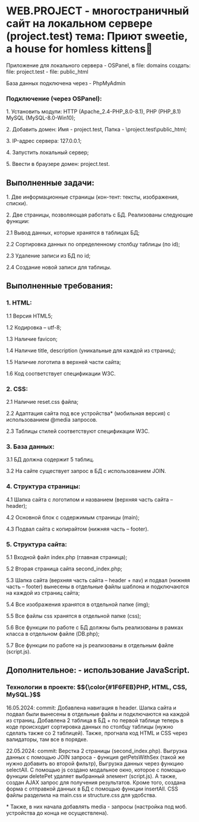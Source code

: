 <h1>WEB.PROJECT - многостраничный сайт на локальном сервере (project.test) тема: Приют sweetie, a house for homless kittens💙</h1>

<p>Приложение для локального сервера - OSPanel, в file: domains создать: file: project.test - file: public_html</p>
<p>База данных подключена через - PhpMyAdmin</p>

<h3>Подключение (через OSPanel):</h3>
<p>1. Установить модули: HTTP (Apache_2.4-PHP_8.0-8.1), PHP (PHP_8.1) MySQL (MySQL-8.0-Win10);</p>
<p>2. Добавить домен: Имя - project.test, Папка - \project.test\public_html;</p>
<p>3. IP-адрес сервера: 127.0.0.1;</p>
<p>4. Запустить локальный сервер;</p>
<p>5. Ввести в браузере домен: project.test.</p>

<h2>Выполненные задачи:</h2>
<p>1.	Две информационные страницы (кон-тент: тексты, изображения, списки).</p>
<p>2.	Две страницы, позволяющая работать с БД. Реализованы следующие функции:</p>
  <p>2.1 Вывод данных, которые хранятся в таблицах БД;</p>
  <p>2.2 Сортировка данных по определенному столбцу таблицы (по id);</p>
  <p>2.3 Удаление записи из БД по id;</p>
  <p>2.4 Создание новой записи для таблицы.</p>

<h2>Выполненные требования:
<h3>1.	HTML:</h3>
  <p>1.1 Версия HTML5;</p>
  <p>1.2 Кодировка – utf-8;</p>
  <p>1.3 Наличие favicon;</p>
  <p>1.4 Наличие title, description (уникальные для каждой из страниц);</p>
  <p>1.5 Наличие логотипа в верхней части сайта;</p>
  <p>1.6 Код соответствует спецификации W3C.</p>
<h3>2.	CSS:</h3>
   <p>2.1 Наличие reset.css файла;</p>
   <p>2.2 Адаптация сайта под все устройства* (мобильная версия) с использованием @media запросов.</p>
  <p>2.3 Таблицы стилей соответствуют спецификации W3C.</p>
<h3>3. База данных:</h3>
  <p>3.1	БД должна содержит 5 таблиц.</p>
  <p>3.2 На сайте существует запрос в БД с использованием JOIN.</p>
<h3>4. Структура страницы:</h3>
  <p>4.1 Шапка сайта с логотипом и названием (верхняя часть сайта – header); </p>
  <p>4.2 Основной блок с содержимым страницы (main);</p>
 <p> 4.3 Подвал сайта с копирайтом (нижняя часть – footer).</p>
<h3>5.	Структура сайта:</h3>
  <p>5.1 Входной файл index.php (главная страница);</p>
  <p>5.2 Вторая страница сайта second_index.php;</p>
  <p>5.3 Шапка сайта (верхняя часть сайта – header + nav) и подвал (нижняя часть – footer) вынесены в отдельные файлы шаблона и подключаются на каждой из страниц сайта;</p>
  <p>5.4 Все изображения хранятся в отдельной папке (img);</p>
  <p>5.5 Все файлы css хранятся в отдельной папке (css);</p>
  <p>5.6 Все функции по работе с БД должны быть реализованы в рамках класса в отдельном файле (DB.php);</p>
  <p>5.7 Все функции по работе на js реализованы в отдельным файле (script.js).</p>

<h2>Дополнительное:
 -	использование JavaScript.

<h3>Технологии в проекте: $${\color{#1F6FEB}PHP,  HTML,  CSS,  MySQL.}$$</h3>

<p>16.05.2024: commit: Добавлена навигация в header. Шапка сайта и подвал были вынесены в отдельные файлы и подключаются на каждой из страниц. Добавлена 2 таблица в БД + по первой таблице теперь в коде происходит сортировка данных по столбцу таблицы (нужно сделать также со 2 таблицей). Также, прогнала код HTML и CSS через валидаторы, там все в порядке.</p>
<p></p>22.05.2024: commit: Верстка 2 страницы (second_index.php). Выгрузка данных с помощью JOIN запроса - функция getPetsWithSex (такой же нужно добавить во второй фильтр), Выгрузка данных через функцию selectAll. С помощью js создано модальное окно, которое с помощью функции deletePet удаляет выбранный элемент (script.js). А также, создан AJAX запрос для получения результатов. Кроме того, создана форма с отправкой данных в БД с помощью функции insertAll. CSS файлы разделила на main.css и structure.css для удобства.</p>
<p>* Также, в них начала добавлять media - запросы (настройка под моб. устройства до конца не осуществлена).</p>
